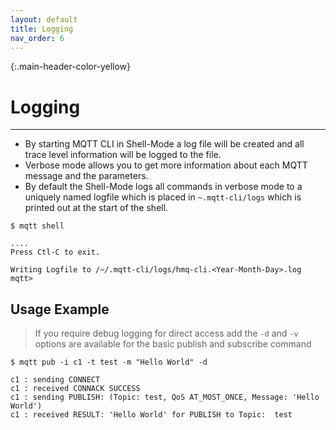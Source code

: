 ```yaml
---
layout: default
title: Logging
nav_order: 6
---
```


{:.main-header-color-yellow}
# Logging
***

* By starting MQTT CLI in Shell-Mode a log file will be created and all trace level information will be logged to the file.
* Verbose mode allows you to get more information about each MQTT message and the parameters.
* By default the Shell-Mode logs all commands in verbose mode to a uniquely named logfile which is placed in ``~.mqtt-cli/logs`` which is printed out at the start of the shell.

```
$ mqtt shell 

....
Press Ctl-C to exit.

Writing Logfile to /~/.mqtt-cli/logs/hmq-cli.<Year-Month-Day>.log
mqtt>
```



## Usage Example
> If you require debug logging for direct access add the `-d` and `-v` options are available for the basic publish and subscribe command


```
$ mqtt pub -i c1 -t test -m "Hello World" -d 

c1 : sending CONNECT
c1 : received CONNACK SUCCESS
c1 : sending PUBLISH: (Topic: test, QoS AT_MOST_ONCE, Message: 'Hello World')
c1 : received RESULT: 'Hello World' for PUBLISH to Topic:  test

```
